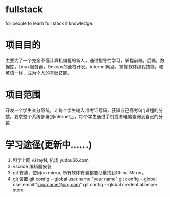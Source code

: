# fullstack
for people to learn full stack it knowledge.

# 项目目的
主要为了一个完全不懂计算机编程的新人，通过指导性学习，掌握前端，后端，数据库，Linux服务器，Devops的全栈开发，internet网路，掌握软件编程技能，和英语一样，成为个人的基础技能。

# 项目范围
开发一个学生查分系统，让每个学生输入准考证号码，获知自己高考6门课程的分数。要求整个系统部署到internet上，每个学生通过手机或者电脑查询到自己的分数

# 学习途径(更新中......)
1. 科学上网 v2rayN, 机场 yudou66.com
1. vscode 编辑器安装
1. git 安装，使用cn mirror, 所有软件安装都要尽量找到China Mirror。
1. git 设置
    git config --global user.name "your name"
    git config --global user.email "yourname@org.com"
    git config --global credential.helper store
